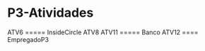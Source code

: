# P3-Atividades

ATV6       ===== InsideCircle 
ATV8 ATV11 =====  Banco
ATV12      ==== EmpregadoP3
